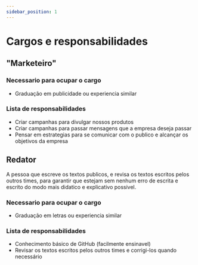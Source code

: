 ```yaml
---
sidebar_position: 1
---
```


# Cargos e responsabilidades

## "Marketeiro"

### Necessario para ocupar o cargo

- Graduação em publicidade ou experiencia similar

### Lista de responsabilidades

- Criar campanhas para divulgar nossos produtos
- Criar campanhas para passar mensagens que a empresa deseja passar
- Pensar em estrategias para se comunicar com o publico e alcançar os objetivos da empresa

## Redator

A pessoa que escreve os textos publicos, e revisa os textos escritos pelos outros times, para garantir que estejam sem nenhum erro de escrita e escrito do modo mais didatico e explicativo possivel.

### Necessario para ocupar o cargo

- Graduação em letras ou experiencia similar

### Lista de responsabilidades

- Conhecimento básico de GitHub (facilmente ensinavel)
- Revisar os textos escritos pelos outros times e corrigi-los quando necessário
